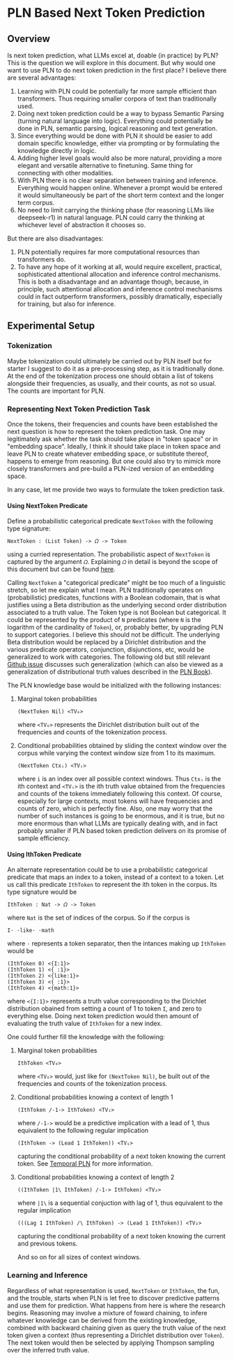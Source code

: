 # PLN Based Next Token Prediction

## Overview

Is next token prediction, what LLMs excel at, doable (in practice) by
PLN?  This is the question we will explore in this document.  But why
would one want to use PLN to do next token prediction in the first
place?  I believe there are several advantages:

1. Learning with PLN could be potentially far more sample efficient
   than transformers.  Thus requiring smaller corpora of text than
   traditionally used.
2. Doing next token prediction could be a way to bypass Semantic
   Parsing (turning natural language into logic).  Everything could
   potentially be done in PLN, semantic parsing, logical reasoning and
   text generation.
3. Since everything would be done with PLN it should be easier to add
   domain specific knowledge, either via prompting or by formulating
   the knowledge directly in logic.
4. Adding higher level goals would also be more natural, providing a
   more elegant and versatile alternative to finetuning.  Same thing
   for connecting with other modalities.
5. With PLN there is no clear separation between training and
   inference.  Everything would happen online.  Whenever a prompt
   would be entered it would simultaneously be part of the short term
   context and the longer term corpus.
5. No need to limit carrying the thinking phase (for reasoning LLMs
   like deepseek-r1) in natural language.  PLN could carry the
   thinking at whichever level of abstraction it chooses so.

But there are also disadvantages:

1. PLN potentially requires far more computational resources than
   transformers do.
2. To have any hope of it working at all, would require excellent,
   practical, sophisticated attentional allocation and inference
   control mechanisms.  This is both a disadvantage and an advantage
   though, because, in principle, such attentional allocation and
   inference control mechanisms could in fact outperform transformers,
   possibly dramatically, especially for training, but also for
   inference.

## Experimental Setup

### Tokenization

Maybe tokenization could ultimately be carried out by PLN itself but
for starter I suggest to do it as a pre-processing step, as it is
traditionally done.  At the end of the tokenization process one should
obtain a list of tokens alongside their frequencies, as usually, and
their counts, as not so usual.  The counts are important for PLN.

### Representing Next Token Prediction Task

Once the tokens, their frequencies and counts have been established
the next question is how to represent the token prediction task.  One
may legitimately ask whether the task should take place in "token
space" or in "embedding space".  Ideally, I think it should take place
in token space and leave PLN to create whatever embedding space, or
substitute thereof, happens to emerge from reasoning.  But one could
also try to mimick more closely transformers and pre-build a PLN-ized
version of an embedding space.

In any case, let me provide two ways to formulate the token prediction
task.

#### Using NextToken Predicate

Define a probabilistic categorical predicate `NextToken` with the
following type signature:

```
NextToken : (List Token) -> 𝛺 -> Token
```

using a curried representation.  The probabilistic aspect of
`NextToken` is captured by the argument `𝛺`.  Explaining `𝛺` in detail
is beyond the scope of this document but can be found
[here](https://github.com/trueagi-io/pln-experimental/blob/main/docs/nuPLN/nuPLN.pdf).

Calling `NextToken` a "categorical predicate" might be too much of a
linguistic stretch, so let me explain what I mean.  PLN traditionally
operates on (probabilistic) predicates, functions with a Boolean
codomain, that is what justifies using a Beta distribution as the
underlying second order distribution associated to a truth value.  The
Token type is not Boolean but categorical.  It could be represented by
the product of `N` predicates (where `N` is the logarithm of the
cardinality of `Token`), or, probably better, by upgrading PLN to
support categories.  I believe this should not be difficult.  The
underlying Beta distribution would be replaced by a Dirichlet
distribution and the various predicate operators, conjunction,
disjunctions, etc, would be generalized to work with categories.  The
following old but still relevant [Github
issue](https://github.com/opencog/atomspace/issues/833) discusses such
generalization (which can also be viewed as a generalization of
distributional truth values described in the [PLN Book](http://goertzel.org/PLN_BOOK_6_27_08.pdf)).

The PLN knowledge base would be initialized with the following
instances:

1. Marginal token probabilities

   ```
   (NextToken Nil) <TV₀>
   ```

   where `<TV₀>` represents the Dirichlet distribution built out of
   the frequencies and counts of the tokenization process.

2. Conditional probabilities obtained by sliding the context window
   over the corpus while varying the context window size from 1 to its
   maximum.

   ```
   (NextToken Ctxᵢ) <TVᵢ>
   ```

   where `i` is an index over all possible context windows.  Thus
   `Ctxᵢ` is the ith context and `<TVᵢ>` is the ith truth value
   obtained from the frequencies and counts of the tokens immediately
   following this context.  Of course, especially for large contexts,
   most tokens will have frequencies and counts of zero, which is
   perfectly fine.  Also, one may worry that the number of such
   instances is going to be enormous, and it is true, but no more
   enormous than what LLMs are typically dealing with, and in fact
   probably smaller if PLN based token prediction delivers on its
   promise of sample efficiency.

#### Using IthToken Predicate

An alternate representation could be to use a probabilistic
categorical predicate that maps an index to a token, instead of a
context to a token.  Let us call this predicate `IthToken` to
represent the ith token in the corpus.  Its type signature would be

```
IthToken : Nat -> 𝛺 -> Token
```

where `Nat` is the set of indices of the corpus.  So if the corpus is

```
I· ·like· ·math
```

where `·` represents a token separator, then the intances making up
`IthToken` would be

```
(IthToken 0) <{I:1}>
(IthToken 1) <{ :1}>
(IthToken 2) <{like:1}>
(IthToken 3) <{ :1}>
(IthToken 4) <{math:1}>
```

where `<{I:1}>` represents a truth value corresponding to the
Dirichlet distribution obained from setting a count of 1 to token `I`,
and zero to everything else.  Doing next token prediction would then
amount of evaluating the truth value of `IthToken` for a new index.

One could further fill the knowledge with the following:

1. Marginal token probabilities

   ```
   IthToken <TV₀>
   ```

   where `<TV₀>` would, just like for `(NextToken Nil)`, be built out
   of the frequencies and counts of the tokenization process.

2. Conditional probabilities knowing a context of length 1

   ```
   (IthToken /-1-> IthToken) <TV₁>
   ```

   where `/-1->` would be a predictive implication with a lead of 1,
   thus equivalent to the following regular implication

   ```
   (IthToken -> (Lead 1 IthToken)) <TV₁>
   ```

   capturing the conditional probability of a next token knowing the
   current token.  See [Temporal PLN](https://www.researchgate.net/publication/370994045_Probabilistic_Logic_Networks_for_Temporal_and_Procedural_Reasoning)
   for more information.

2. Conditional probabilities knowing a context of length 2

   ```
   ((IthToken |1\ IthToken) /-1-> IthToken) <TV₂>
   ```

   where `|1\` is a sequential conjuction with lag of 1, thus
   equivalent to the regular implication

   ```
   (((Lag 1 IthToken) /\ IthToken) -> (Lead 1 IthToken)) <TV₂>
   ```

   capturing the conditional probability of a next token knowing the
   current and previous tokens.

   And so on for all sizes of context windows.

### Learning and Inference

Regardless of what representation is used, `NextToken` or `IthToken`,
the fun, and the trouble, starts when PLN is let free to discover
predictive patterns and use them for prediction.  What happens from
here is where the research begins.  Reasoning may involve a mixture of
foward chaining, to infere whatever knowledge can be derived from the
existing knowledge, combined with backward chaining given as query the
truth value of the next token given a context (thus representing a
Dirichlet distribution over `Token`).  The next token would then be
selected by applying Thompson sampling over the inferred truth value.
